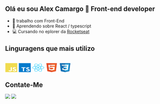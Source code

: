## Olá eu sou Alex Camargo 👋 Front-end developer  
- 🔭 trabalho com Front-End
- 🌱 Aprendendo sobre React / typescript
- 💻 Cursando no eplorer da <a href="https://www.rocketseat.com.br/">Rocketseat</a>

<!---
## Git Stats

<div align="center">
  <a href="https://github.com/Alexxcamargo1000">
  <img height="180em" src="https://github-readme-stats.vercel.app/api?username=alexxcamargo1000&show_icons=true&theme=tokyonight&include_all_commits=true&count_private=true"/>
  <img height="180em" src="https://github-readme-stats.vercel.app/api/top-langs/?username=alexxcamargo1000&layout=compact&langs_count=7&theme=tokyonight"/>
</div>
 -->
  
  ## Linguragens que mais utilizo
 <div style="display: inline_block">
   <br>
  <img align="center" alt="Js" height="30" width="40" src="https://raw.githubusercontent.com/devicons/devicon/master/icons/javascript/javascript-plain.svg">
  <img align="center" alt="Ts" height="30" width="40" src="https://raw.githubusercontent.com/devicons/devicon/master/icons/typescript/typescript-plain.svg">
  <img align="center" alt="React" height="30" width="40" src="https://raw.githubusercontent.com/devicons/devicon/master/icons/react/react-original.svg">
  <img align="center" alt="HTML" height="30" width="40" src="https://raw.githubusercontent.com/devicons/devicon/master/icons/html5/html5-original.svg">
  <img align="center" alt="CSS" height="30" width="40" src="https://raw.githubusercontent.com/devicons/devicon/master/icons/css3/css3-original.svg">                     
</div>
  
## Contate-Me

  <a href = "mailto:alexxcamargo1000@gmail.com"><img src="https://img.shields.io/badge/-Gmail-%23333?style=for-the-badge&logo=gmail&logoColor=white" target="_blank"></a>
  <a href="https://www.linkedin.com/in/alex-camargo1000/" target="_blank"><img src="https://img.shields.io/badge/-LinkedIn-%230077B5?style=for-the-badge&logo=linkedin&logoColor=white" target="_blank"></a> 


